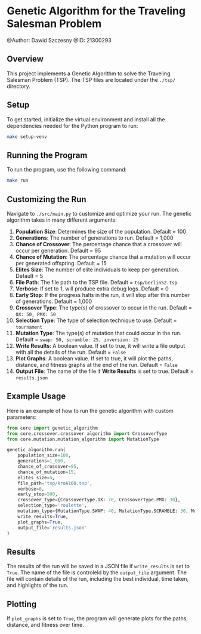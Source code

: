 # Genetic Algorithm for the Traveling Salesman Problem

@Author: Dawid Szczesny
@ID: 21300293

## Overview

This project implements a Genetic Algorithm to solve the Traveling Salesman Problem (TSP). The TSP files are located under the `./tsp/` directory.

## Setup

To get started, initialize the virtual environment and install all the dependencies needed for the Python program to run:

```bash
make setup-venv
```

## Running the Program

To run the program, use the following command:

```bash
make run
```

## Customizing the Run

Navigate to `./src/main.py` to customize and optimize your run. The genetic algorithm takes in many different arguments:

1. **Population Size**: Determines the size of the population. Default = 100
2. **Generations**: The number of generations to run. Default = 1,000
3. **Chance of Crossover**: The percentage chance that a crossover will occur per generation. Default = 95
4. **Chance of Mutation**: The percentage chance that a mutation will occur per generated offspring. Default = 15
5. **Elites Size**: The number of elite individuals to keep per generation. Default = 5
6. **File Path**: The file path to the TSP file. Default = `tsp/berlin52.tsp`
7. **Verbose**: If set to 1, will produce extra debug logs. Default = 0
8. **Early Stop**: If the progress halts in the run, it will stop after this number of generations. Default = 1,000
9. **Crossover Type**: The type(s) of crossover to occur in the run. Default = `OX: 50, PMX: 50`
10. **Selection Type**: The type of selection technique to use. Default = `tournament`
11. **Mutation Type**: The type(s) of mutation that could occur in the run. Default = `swap: 50, scramble: 25, inversion: 25`
12. **Write Results**: A boolean value. If set to true, it will write a file output with all the details of the run. Default = `False`
13. **Plot Graphs**: A boolean value. If set to true, it will plot the paths, distance, and fitness graphs at the end of the run. Default = `False`
14. **Output File**: The name of the file if **Write Results** is set to true. Default = `results.json`

## Example Usage

Here is an example of how to run the genetic algorithm with custom parameters:

```python
from core import genetic_algorithm
from core.crossover.crossover_algorithm import CrossoverType
from core.mutation.mutation_algorithm import MutationType

genetic_algorithm.run(
    population_size=100,
    generations=1_000,
    chance_of_crossover=95,
    chance_of_mutation=15,
    elites_size=5,
    file_path='tsp/kroA100.tsp',
    verbose=0,
    early_stop=500,
    crossover_type={CrossoverType.OX: 70, CrossoverType.PMX: 30},
    selection_type='roulette',
    mutation_type={MutationType.SWAP: 40, MutationType.SCRAMBLE: 30, MutationType.INVERSION: 30},
    write_results=True,
    plot_graphs=True,
    output_file='results.json'
)
```

## Results

The results of the run will be saved in a JSON file if `write_results` is set to `True`. The name of the file is controleld by the `output_file` argument. The file will contain details of the run, including the best individual, time taken, and highlights of the run.

## Plotting

If `plot_graphs` is set to `True`, the program will generate plots for the paths, distance, and fitness over time.